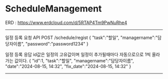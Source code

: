 # ScheduleManagement

ERD : https://www.erdcloud.com/d/5RTAP4Tm9PwNuRhe4

-------------------------------------------------------------

일정 등록 요청 API
POST /schedule/regist
{
  "task":"할일",
  "managername":"담당자이름",
  "password":"password1234"
}

일정 등록 응답
id값은 일정의 고유값이며 일정이 추가될때마다 자동으로으로 1씩 올라가는 값이다.
{
  "id":1,
  "task":"할일",
  "managername":"담당자이름",
  "date":"2024-08-15, 14:32",
  "fix_date":"2024-08-15, 14:32"
}

------------------------------------





